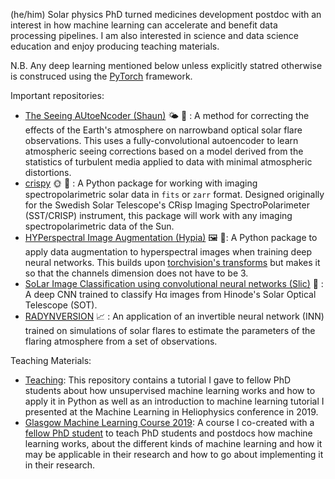 (he/him) Solar physics PhD turned medicines development postdoc with an interest in how machine learning can accelerate and benefit data processing pipelines.
I am also interested in science and data science education and enjoy producing teaching materials.

N.B. Any deep learning mentioned below unless explicitly statred otherwise is construced using the [PyTorch](https://pytorch.org/) framework.

Important repositories:

- [The Seeing AUtoeNcoder (Shaun)](https://github.com/bionictoucan/shaun) 🌤️ :eyes: : A method for correcting the effects of the Earth's atmosphere on narrowband optical solar flare observations.
This uses a fully-convolutional autoencoder to learn atmospheric seeing corrections based on a model derived from the statistics of turbulent media applied to data with minimal atmospheric distortions.
- [crispy](https://github.com/bionictoucan/crispy/) 🌞 🔭 : A Python package for working with imaging spectropolarimetric solar data in `fits` or `zarr` format.
Designed originally for the Swedish Solar Telescope's CRisp Imaging SpectroPolarimeter (SST/CRISP) instrument, this package will work with any imaging spectropolarimetric data of the Sun.
- [HYPerspectral Image Augmentation (Hypia)](https://github.com/bionictoucan/hypia/) 🖼️ 🤖: A Python package to apply data augmentation to hyperspectral images when training deep neural networks.
This builds upon [torchvision's transforms](https://pytorch.org/vision/stable/transforms.html) but makes it so that the channels dimension does not have to be 3.
- [SoLar Image Classification using convolutional neural networks (Slic)](https://github.com/bionictoucan/slic/) 🌅 : A deep CNN trained to classify H&alpha; images from Hinode's Solar Optical Telescope (SOT).
- [RADYNVERSION](https://github.com/bionictoucan/RADYNVERSION/) 📈 : An application of an invertible neural network (INN) trained on simulations of solar flares to estimate the parameters of the flaring atmosphere from a set of observations.

Teaching Materials:
- [Teaching](https://github.com/bionictoucan/teaching/): This repository contains a tutorial I gave to fellow PhD students about how unsupervised machine learning works and how to apply it in Python as well as an introduction to machine learning tutorial I presented at the Machine Learning in Heliophysics conference in 2019.
- [Glasgow Machine Learning Course 2019](https://github.com/bionictoucan/Glasgow_Machine_Learning_Course-2019): A course I co-created with a [fellow PhD student](https://github.com/hagabbar/) to teach PhD students and postdocs how machine learning works, about the different kinds of machine learning and how it may be applicable in their research and how to go about implementing it in their research.

<!--
**bionictoucan/bionictoucan** is a ✨ _special_ ✨ repository because its `README.md` (this file) appears on your GitHub profile.

Here are some ideas to get you started:

- 🔭 I’m currently working on ...
- 🌱 I’m currently learning ...
- 👯 I’m looking to collaborate on ...
- 🤔 I’m looking for help with ...
- 💬 Ask me about ...
- 📫 How to reach me: ...
- 😄 Pronouns: ...
- ⚡ Fun fact: ...
-->
